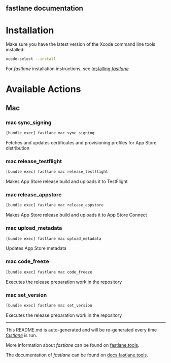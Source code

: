 fastlane documentation
----

# Installation

Make sure you have the latest version of the Xcode command line tools installed:

```sh
xcode-select --install
```

For _fastlane_ installation instructions, see [Installing _fastlane_](https://docs.fastlane.tools/#installing-fastlane)

# Available Actions

## Mac

### mac sync_signing

```sh
[bundle exec] fastlane mac sync_signing
```

Fetches and updates certificates and provisioning profiles for App Store distribution

### mac release_testflight

```sh
[bundle exec] fastlane mac release_testflight
```

Makes App Store release build and uploads it to TestFlight

### mac release_appstore

```sh
[bundle exec] fastlane mac release_appstore
```

Makes App Store release build and uploads it to App Store Connect

### mac upload_metadata

```sh
[bundle exec] fastlane mac upload_metadata
```

Updates App Store metadata

### mac code_freeze

```sh
[bundle exec] fastlane mac code_freeze
```

Executes the release preparation work in the repository

### mac set_version

```sh
[bundle exec] fastlane mac set_version
```

Executes the release preparation work in the repository

----

This README.md is auto-generated and will be re-generated every time [_fastlane_](https://fastlane.tools) is run.

More information about _fastlane_ can be found on [fastlane.tools](https://fastlane.tools).

The documentation of _fastlane_ can be found on [docs.fastlane.tools](https://docs.fastlane.tools).
